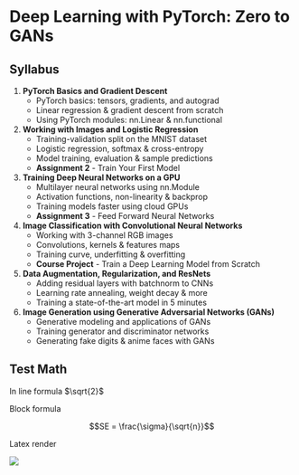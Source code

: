 # Deep Learning with PyTorch: Zero to GANs

## Syllabus

1. **PyTorch Basics and Gradient Descent**
	- PyTorch basics: tensors, gradients, and autograd
	- Linear regression & gradient descent from scratch
	- Using PyTorch modules: nn.Linear & nn.functional
2. **Working with Images and Logistic Regression**
	- Training-validation split on the MNIST dataset
	- Logistic regression, softmax & cross-entropy
	- Model training, evaluation & sample predictions
	- **Assignment 2** - Train Your First Model
3. **Training Deep Neural Networks on a GPU**
	- Multilayer neural networks using nn.Module
	- Activation functions, non-linearity & backprop
	- Training models faster using cloud GPUs
	- **Assignment 3** - Feed Forward Neural Networks
4. **Image Classification with Convolutional Neural Networks**
	- Working with 3-channel RGB images
	- Convolutions, kernels & features maps
	- Training curve, underfitting & overfitting
	- **Course Project** - Train a Deep Learning Model from Scratch
5. **Data Augmentation, Regularization, and ResNets**
	- Adding residual layers with batchnorm to CNNs
	- Learning rate annealing, weight decay & more
	- Training a state-of-the-art model in 5 minutes
6. **Image Generation using Generative Adversarial Networks (GANs)**
	- Generative modeling and applications of GANs
	- Training generator and discriminator networks
	- Generating fake digits & anime faces with GANs
	
## Test Math

In line formula $`\sqrt{2}`$

Block formula

```math
SE = \frac{\sigma}{\sqrt{n}}
```

Latex render

<img src="https://latex.codecogs.com/gif.latex?P(s | O_t )=\text { Probability of a sensor reading value when sleep onset is observed at a time bin } t " />